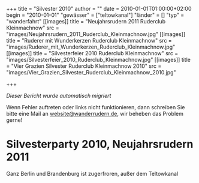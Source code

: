 +++
title = "Silvester 2010"
author = ""
date = 2010-01-01T01:00:00+02:00
begin = "2010-01-01"
"gewässer" = ["teltowkanal"]
"länder" = []
"typ" = "wanderfahrt"
[[images]]
title = "Neujahrsrudern 2011 Ruderclub Kleinmachnow"
src = "images/Neujahrsrudern_2011_Ruderclub_Kleinmachnow.jpg"
[[images]]
title = "Ruderer mit Wunderkerzen Ruderclub Kleinmachnow"
src = "images/Ruderer_mit_Wunderkerzen_Ruderclub_Kleinmachnow.jpg"
[[images]]
title = "Silvesterfeier 2010 Ruderclub Kleinmachnow"
src = "images/Silvesterfeier_2010_Ruderclub_Kleinmachnow.jpg"
[[images]]
title = "Vier Grazien Silvester Ruderclub Kleinmachnow 2010"
src = "images/Vier_Grazien_Silvester_Ruderclub_Kleinmachnow_2010.jpg"

+++


*Dieser Bericht wurde automatisch migriert*

Wenn Fehler auftreten oder links nicht funktionieren, dann schreiben Sie bitte eine Mail an website@wanderrudern.de, wir beheben das Problem gerne!



# Silvesterparty 2010, Neujahrsrudern 2011


Ganz Berlin und Brandenburg ist zugerfroren, außer dem Teltowkanal